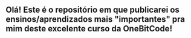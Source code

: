 ## Olá! Este é o repositório em que publicarei os ensinos/aprendizados mais "importantes" pra mim deste excelente curso da OneBitCode! 
